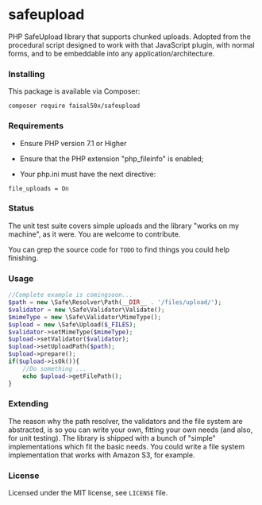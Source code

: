 # safeupload

PHP SafeUpload library that supports chunked uploads. Adopted from the
procedural script designed to work
with that JavaScript plugin, with normal forms, and to be embeddable into
any application/architecture.

### Installing

This package is available via Composer:

```
composer require faisal50x/safeupload
```

### Requirements

-   Ensure PHP version 7.1 or Higher
-   Ensure that the PHP extension "php_fileinfo" is enabled;

-   Your php.ini must have the next directive:

`file_uploads = On`

### Status

The unit test suite covers simple uploads and the library "works on my machine", as it were. You are welcome to contribute.

You can grep the source code for `TODO` to find things you could help finishing.

### Usage

```php
//Complete example is comingsoon...
$path = new \Safe\Resolver\Path(__DIR__ . '/files/upload/');
$validator = new \Safe\Validator\Validate();
$mimeType = new \Safe\Validator\MimeType();
$upload = new \Safe\Upload($_FILES);
$validator->setMimeType($mimeType);
$upload->setValidator($validator);
$upload->setUploadPath($path);
$upload->prepare();
if($upload->isOk()){
    //Do something ...
    echo $upload->getFilePath();
}
```

### Extending

The reason why the path resolver, the validators and the file system are
abstracted, is so you can write your own, fitting your own needs (and also,
for unit testing). The library is shipped with a bunch of "simple"
implementations which fit the basic needs. You could write a file system
implementation that works with Amazon S3, for example.

### License

Licensed under the MIT license, see `LICENSE` file.
